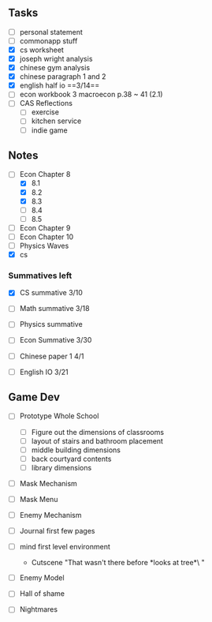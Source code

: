 
## Tasks
- [ ] personal statement
- [ ] commonapp stuff
- [x] cs worksheet
- [x] joseph wright analysis
- [x] chinese gym analysis
- [x] chinese paragraph 1 and 2
- [x] english half io ==3/14==
- [ ] econ workbook 3 macroecon p.38 ~ 41 (2.1)
- [ ] CAS Reflections
	- [ ] exercise
	- [ ] kitchen service
	- [ ] indie game

## Notes
- [ ] Econ Chapter 8
	- [x] 8.1
	- [x] 8.2
	- [x] 8.3
	- [ ] 8.4
	- [ ] 8.5
- [ ] Econ Chapter 9
- [ ] Econ Chapter 10
- [ ] Physics Waves
- [x] cs

### Summatives left
- [x] CS summative 3/10
- [ ] Math summative 3/18
- [ ] Physics summative
- [ ] Econ Summative 3/30
- [ ] Chinese paper 1 4/1
- [ ] English IO 3/21


## Game Dev
- [ ] Prototype Whole School
	- [ ] Figure out the dimensions of classrooms
	- [ ] layout of stairs and bathroom placement
	- [ ] middle building dimensions
	- [ ] back courtyard contents
	- [ ] library dimensions
- [ ] Mask Mechanism
- [ ] Mask Menu
- [ ] Enemy Mechanism
- [ ] Journal first few pages
- [ ] mind first level environment
	- Cutscene "That wasn't there before \*looks at tree*\ "
- [ ] Enemy Model
- [ ] Hall of shame
- [ ] Nightmares

